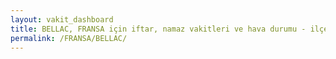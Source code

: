 ```yaml
---
layout: vakit_dashboard
title: BELLAC, FRANSA için iftar, namaz vakitleri ve hava durumu - ilçe/eyalet seç
permalink: /FRANSA/BELLAC/
---
```


<script type="text/javascript">
  var GLOBAL_COUNTRY = 'FRANSA';
  var GLOBAL_CITY = 'BELLAC';
  var GLOBAL_STATE = '';
  var lat = 72;
  var lon = 21;
</script>
